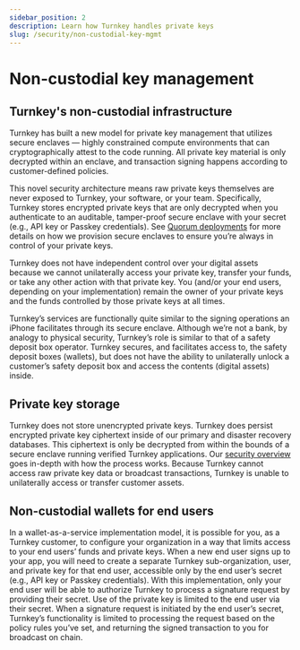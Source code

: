```yaml
---
sidebar_position: 2
description: Learn how Turnkey handles private keys
slug: /security/non-custodial-key-mgmt
---
```

# Non-custodial key management

## Turnkey's non-custodial infrastructure

Turnkey has built a new model for private key management that utilizes secure enclaves — highly constrained compute environments that can cryptographically attest to the code running. All private key material is only decrypted within an enclave, and transaction signing happens according to customer-defined policies. 

This novel security architecture means raw private keys themselves are never exposed to Turnkey, your software, or your team. Specifically, Turnkey stores encrypted private keys that are only decrypted when you authenticate to an auditable, tamper-proof secure enclave with your secret (e.g., API key or Passkey credentials). See [Quorum deployments](/security/quorum-deployments) for more details on how we provision secure enclaves to ensure you’re always in control of your private keys.

Turnkey does not have independent control over your digital assets because we cannot unilaterally access your private key, transfer your funds, or take any other action with that private key. You (and/or your end users, depending on your implementation) remain the owner of your private keys and the funds controlled by those private keys at all times.

Turnkey’s services are functionally quite similar to the signing operations an iPhone facilitates through its secure enclave. Although we’re not a bank, by analogy to physical security, Turnkey’s role is similar to that of a safety deposit box operator. Turnkey secures, and facilitates access to, the safety deposit boxes (wallets), but does not have the ability to unilaterally unlock a customer’s safety deposit box and access the contents (digital assets) inside.


## Private key storage

Turnkey does not store unencrypted private keys. Turnkey does persist encrypted private key ciphertext inside of our primary and disaster recovery databases. This ciphertext is only be decrypted from within the bounds of a secure enclave running verified Turnkey applications. Our [security overview](/security/our-approach) goes in-depth with how the process works. Because Turnkey cannot access raw private key data or broadcast transactions, Turnkey is unable to unilaterally access or transfer customer assets. 

## Non-custodial wallets for end users

In a wallet-as-a-service implementation model, it is possible for you, as a Turnkey customer, to configure your organization in a way that limits access to your end users’ funds and private keys. When a new end user signs up to your app, you will need to create a separate Turnkey sub-organization, user, and private key for that end user, accessible only by the end user’s secret (e.g., API key or Passkey credentials). With this implementation, only your end user will be able to authorize Turnkey to process a signature request by providing their secret. Use of the private key is limited to the end user via their secret. When a signature request is initiated by the end user’s secret, Turnkey’s functionality is limited to processing the request based on the policy rules you’ve set, and returning the signed transaction to you for broadcast on chain.
